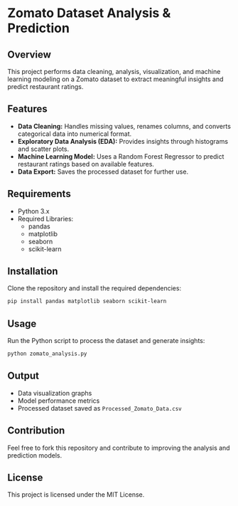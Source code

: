 # Zomato Dataset Analysis & Prediction

## Overview
This project performs data cleaning, analysis, visualization, and machine learning modeling on a Zomato dataset to extract meaningful insights and predict restaurant ratings.

## Features
- **Data Cleaning:** Handles missing values, renames columns, and converts categorical data into numerical format.
- **Exploratory Data Analysis (EDA):** Provides insights through histograms and scatter plots.
- **Machine Learning Model:** Uses a Random Forest Regressor to predict restaurant ratings based on available features.
- **Data Export:** Saves the processed dataset for further use.

## Requirements
- Python 3.x
- Required Libraries:
  - pandas
  - matplotlib
  - seaborn
  - scikit-learn

## Installation
Clone the repository and install the required dependencies:
```bash
pip install pandas matplotlib seaborn scikit-learn
```

## Usage
Run the Python script to process the dataset and generate insights:
```bash
python zomato_analysis.py
```

## Output
- Data visualization graphs
- Model performance metrics
- Processed dataset saved as `Processed_Zomato_Data.csv`

## Contribution
Feel free to fork this repository and contribute to improving the analysis and prediction models.

## License
This project is licensed under the MIT License.

